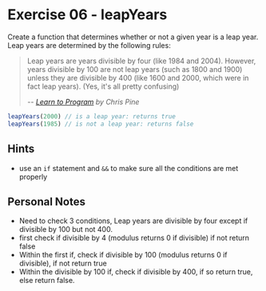 # Exercise 06 - leapYears

Create a function that determines whether or not a given year is a leap year. Leap years are determined by the following rules:

> Leap years are years divisible by four (like 1984 and 2004). However, years divisible by 100 are not leap years (such as 1800 and 1900) unless they are divisible by 400 (like 1600 and 2000, which were in fact leap years). (Yes, it's all pretty confusing)
>
> -- <cite>[Learn to Program](https://pine.fm/LearnToProgram/chap_06.html) by Chris Pine</cite>

```javascript
leapYears(2000) // is a leap year: returns true
leapYears(1985) // is not a leap year: returns false
```


## Hints
- use an `if` statement and `&&` to make sure all the conditions are met properly

## Personal Notes
- Need to check 3 conditions, Leap years are divisible by four except if divisible by 100 but not 400.
- first check if divisible by 4 (modulus returns 0 if divisible) if not return false
- Within the first if, check if divisible by 100 (modulus returns 0 if divisible), if not return true 
- Within the divisible by 100 if, check if divisible by 400, if so return true, else return false.